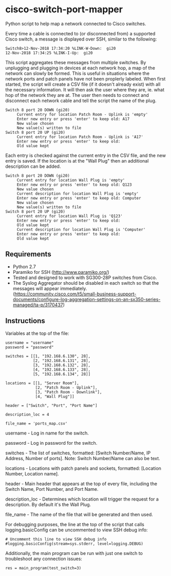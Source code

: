 # cisco-switch-port-mapper
Python script to help map a network connected to Cisco switches.

Every time a cable is connected to (or disconnected from) a supported Cisco switch, a message is displayed over SSH, similar to the following:

    Switch8>12-Nov-2018 17:34:20 %LINK-W-Down:  gi20
    12-Nov-2018 17:34:25 %LINK-I-Up:  gi20

This script aggregates these messages from multiple switches. By unplugging and plugging in devices at each network hop, a map of the network can slowly be formed. This is useful in situations where the network ports and patch panels have not been proplerly labeled. When first started, the script will create a CSV file (if it doesn't already exist) with all the necessary information. It will then ask the user where they are, ie. what hop of the network they are at. The user then needs to connect and disconnect each network cable and tell the script the name of the plug.

    Switch 8 port 20 DOWN (gi20)
         Current entry for location Patch Room - Uplink is 'empty'
         Enter new entry or press 'enter' to keep old: A17
         New value chosen
         New value(s) written to file
    Switch 8 port 20 UP (gi20)
         Current entry for location Patch Room - Uplink is 'A17'
         Enter new entry or press 'enter' to keep old: 
         Old value kept

Each entry is checked against the current entry in the CSV file, and the new entry is saved. If the location is at the "Wall Plug" then an additional description can be added.

    Switch 8 port 20 DOWN (gi20)
         Current entry for location Wall Plug is 'empty'
         Enter new entry or press 'enter' to keep old: Q123
         New value chosen
         Current description for location Wall Plug is 'empty'
         Enter new entry or press 'enter' to keep old: Computer
         New value chosen
         New value(s) written to file
    Switch 8 port 20 UP (gi20)
         Current entry for location Wall Plug is 'Q123'
         Enter new entry or press 'enter' to keep old: 
         Old value kept
         Current description for location Wall Plug is 'Computer'
         Enter new entry or press 'enter' to keep old: 
         Old value kept
         
## Requirements
- Python 2.7
- Paramiko for SSH (http://www.paramiko.org/)
- Tested and designed to work with SG300-28P switches from Cisco.
- The Syslog Aggregator should be disabled in each switch so that the messages will appear immediately. (https://community.cisco.com/t5/small-business-support-documents/configure-log-aggregation-settings-on-an-sx350-series-managed/ta-p/3170437)

## Instructions
Variables at the top of the file:

    username = "username"
    password = "password"
    
    switches = [[1, "192.168.6.130", 28],
                [2, "192.168.6.131", 28],
                [3, "192.168.6.132", 28],
                [4, "192.168.6.133", 28],
                [5, "192.168.6.134", 28]]
                
    locations = [[1, "Server Room"],
                 [2, "Patch Room - Uplink"],
                 [3, "Patch Room - Downlink"],
                 [4, "Wall Plug"]]
             
    header = ["Switch", "Port", "Port Name"]
    
    description_loc = 4

    file_name = 'ports_map.csv'

username - Log in name for the switch.

password - Log in password for the switch.

switches - The list of switches, formatted: [Switch Number/Name, IP Address, Number of ports]. Note: Switch Number/Name can also be text.

locations - Locations with patch panels and sockets, formatted: [Location Number, Location name].

header - Main header that appears at the top of every file, including the Switch Name, Port Number, and Port Name.

description_loc - Determines which location will trigger the request for a description. By default it's the Wall Plug.

file_name - The name of the file that will be generated and then used.

For debugging purposes, the line at the top of the script that calls logging.basicConfig can be uncommented to view SSH debug info:

    # Uncomment this line to view SSH debug info
    #logging.basicConfig(stream=sys.stderr, level=logging.DEBUG)
    
Additionally, the main program can be run with just one switch to troubleshoot any connection issues:

    res = main_program(test_switch=3)
